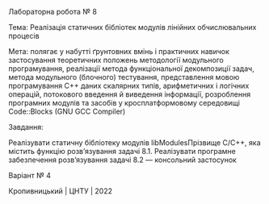 Лабораторна робота № 8

Тема: Реалізація статичних бібліотек модулів лінійних
обчислювальних процесів

Мета: полягає у набутті ґрунтовних вмінь і практичних
навичок застосування теоретичних положень методології модульного
програмування, реалізації метода функціональної декомпозиції
задач, метода модульного (блочного) тестування, представлення
мовою програмування С++ даних скалярних типів, арифметичних і
логічних операцій, потокового введення й виведення інформації,
розроблення програмних модулів та засобів у кросплатформовому
середовищі Code::Blocks (GNU GCC Compiler)

Завдання:

Реалізувати статичну бібліотеку модулів libModulesПрізвище
C/C++, яка містить функцію розв’язування задачі 8.1.
Реалізувати програмне забезпечення розв’язування задачі 8.2 —
консольний застосунок

Варіант № 4

Кропивницький | ЦНТУ | 2022
